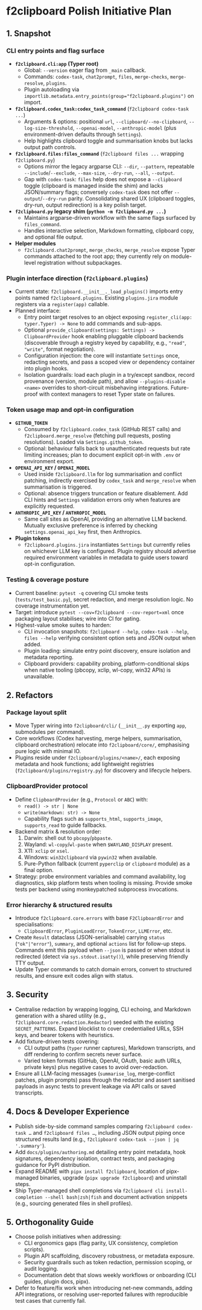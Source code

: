# f2clipboard Polish Initiative Plan

## 1. Snapshot

### CLI entry points and flag surface
- **`f2clipboard.cli:app` (Typer root)**
  - Global: `--version` eager flag from `_main` callback.
  - Commands: `codex-task`, `chat2prompt`, `files`, `merge-checks`, `merge-resolve`, `plugins`.
  - Plugin autoloading via `importlib.metadata.entry_points(group="f2clipboard.plugins")` on
    import.
- **`f2clipboard.codex_task:codex_task_command`** (`f2clipboard codex-task ...`)
  - Arguments & options: positional `url`, `--clipboard/--no-clipboard`, `--log-size-threshold`,
    `--openai-model`, `--anthropic-model` (plus environment-driven defaults through `Settings`).
  - Help highlights clipboard toggle and summarisation knobs but lacks output path controls.
- **`f2clipboard.files:files_command`** (`f2clipboard files ...` wrapping `f2clipboard.py`)
  - Options mirror the legacy argparse CLI: `--dir`, `--pattern`, repeatable `--include`/`--exclude`,
    `--max-size`, `--dry-run`, `--all`, `--output`.
  - Gap with `codex-task`: `files` help does not expose a `--clipboard` toggle (clipboard is managed
    inside the shim) and lacks JSON/summary flags; conversely `codex-task` does not offer
    `--output`/`--dry-run` parity. Consolidating shared UX (clipboard toggles, dry-run, output
    redirection) is a key polish target.
- **`f2clipboard.py` legacy shim (`python -m f2clipboard.py ...`)**
  - Maintains argparse-driven workflow with the same flags surfaced by `files_command`.
  - Handles interactive selection, Markdown formatting, clipboard copy, and optional file output.
- **Helper modules**
  - `f2clipboard.chat2prompt`, `merge_checks`, `merge_resolve` expose Typer commands attached to the
    root app; they currently rely on module-level registration without subpackages.

### Plugin interface direction (`f2clipboard.plugins`)
- Current state: `f2clipboard.__init__._load_plugins()` imports entry points named
  `f2clipboard.plugins`. Existing `plugins.jira` module registers via a `register(app)` callable.
- Planned interface:
  - Entry point target resolves to an object exposing `register_cli(app: typer.Typer) -> None` to add
    commands and sub-apps.
  - Optional `provide_clipboard(settings: Settings) -> ClipboardProvider` hook enabling pluggable
    clipboard backends (discoverable through a registry keyed by capability, e.g., `"read"`,
    `"write"`, format negotiation).
  - Configuration injection: the core will instantiate `Settings` once, redacting secrets, and pass
    a scoped view or dependency container into plugin hooks.
  - Isolation guardrails: load each plugin in a try/except sandbox, record provenance (version,
    module path), and allow `--plugins-disable <name>` overrides to short-circuit misbehaving
    integrations. Future-proof with context managers to reset Typer state on failures.

### Token usage map and opt-in configuration
- **`GITHUB_TOKEN`**
  - Consumed by `f2clipboard.codex_task` (GitHub REST calls) and `f2clipboard.merge_resolve`
    (fetching pull requests, posting resolutions). Loaded via `Settings.github_token`.
  - Optional: behaviour falls back to unauthenticated requests but rate limiting increases; plan to
    document explicit opt-in with `.env` or environment export.
- **`OPENAI_API_KEY` / `OPENAI_MODEL`**
  - Used inside `f2clipboard.llm` for log summarisation and conflict patching, indirectly exercised
    by `codex_task` and `merge_resolve` when summarisation is triggered.
  - Optional: absence triggers truncation or feature disablement. Add CLI hints and `Settings`
    validation errors only when features are explicitly requested.
- **`ANTHROPIC_API_KEY` / `ANTHROPIC_MODEL`**
  - Same call sites as OpenAI, providing an alternative LLM backend. Mutually exclusive preference is
    inferred by checking `settings.openai_api_key` first, then Anthropics.
- **Plugin tokens**
  - `f2clipboard.plugins.jira` instantiates `Settings` but currently relies on whichever LLM key is
    configured. Plugin registry should advertise required environment variables in metadata to guide
    users toward opt-in configuration.

### Testing & coverage posture
- Current baseline: `pytest -q` covering CLI smoke tests (`tests/test_basic.py`), secret redaction,
  and merge resolution logic. No coverage instrumentation yet.
- Target: introduce `pytest --cov=f2clipboard --cov-report=xml` once packaging layout stabilises; wire
  into CI for gating.
- Highest-value smoke suites to harden:
  - CLI invocation snapshots: `f2clipboard --help`, `codex-task --help`, `files --help` verifying
    consistent option sets and JSON output when added.
  - Plugin loading: simulate entry point discovery, ensure isolation and metadata reporting.
  - Clipboard providers: capability probing, platform-conditional skips when native tooling (pbcopy,
    xclip, wl-copy, win32 APIs) is unavailable.

## 2. Refactors

### Package layout split
- Move Typer wiring into `f2clipboard/cli/` (`__init__.py` exporting `app`, submodules per command).
- Core workflows (Codex harvesting, merge helpers, summarisation, clipboard orchestration) relocate
  into `f2clipboard/core/`, emphasising pure logic with minimal IO.
- Plugins reside under `f2clipboard/plugins/<name>/`, each exposing metadata and hook functions; add
  lightweight registries (`f2clipboard/plugins/registry.py`) for discovery and lifecycle helpers.

### ClipboardProvider protocol
- Define `ClipboardProvider` (e.g., `Protocol` or `ABC`) with:
  - `read() -> str | None`
  - `write(markdown: str) -> None`
  - Capability flags such as `supports_html`, `supports_image`, `supports_read` to guide fallbacks.
- Backend matrix & resolution order:
  1. Darwin: shell out to `pbcopy`/`pbpaste`.
  2. Wayland: `wl-copy`/`wl-paste` when `$WAYLAND_DISPLAY` present.
  3. X11: `xclip` or `xsel`.
  4. Windows: `win32clipboard` via `pywin32` when available.
  5. Pure-Python fallback (current `pyperclip` or `clipboard` module) as a final option.
- Strategy: probe environment variables and command availability, log diagnostics, skip platform
  tests when tooling is missing. Provide smoke tests per backend using monkeypatched subprocess
  invocations.

### Error hierarchy & structured results
- Introduce `f2clipboard.core.errors` with base `F2ClipboardError` and specialisations:
  - `ClipboardError`, `PluginLoadError`, `TokenError`, `LLMError`, etc.
- Create `Result` dataclass (JSON-serialisable) carrying `status` (`"ok"|"error"`), `summary`, and
  optional `actions` list for follow-up steps. Commands emit this payload when `--json` is passed or
  when stdout is redirected (detect via `sys.stdout.isatty()`), while preserving friendly TTY output.
- Update Typer commands to catch domain errors, convert to structured results, and ensure exit codes
  align with status.

## 3. Security

- Centralise redaction by wrapping logging, CLI echoing, and Markdown generation with a shared
  utility (e.g., `f2clipboard.core.redaction.Redactor`) seeded with the existing `SECRET_PATTERNS`.
  Expand blocklist to cover credentialled URLs, SSH keys, and bearer tokens with heuristics.
- Add fixture-driven tests covering:
  - CLI output paths (`typer` runner captures), Markdown transcripts, and diff rendering to confirm
    secrets never surface.
  - Varied token formats (GitHub, OpenAI, OAuth, basic auth URLs, private keys) plus negative cases
    to avoid over-redaction.
- Ensure all LLM-facing messages (`summarise_log`, merge-conflict patches, plugin prompts) pass
  through the redactor and assert sanitised payloads in async tests to prevent leakage via API calls
  or saved transcripts.

## 4. Docs & Developer Experience

- Publish side-by-side command samples comparing `f2clipboard codex-task …` and `f2clipboard files …`,
  including JSON output piping once structured results land (e.g., `f2clipboard codex-task --json |
  jq '.summary'`).
- Add `docs/plugins/authoring.md` detailing entry point metadata, hook signatures, dependency
  isolation, contract tests, and packaging guidance for PyPI distribution.
- Expand README with `pipx install f2clipboard`, location of pipx-managed binaries, upgrade
  (`pipx upgrade f2clipboard`) and uninstall steps.
- Ship Typer-managed shell completions via `f2clipboard cli install-completion --shell bash|zsh|fish`
  and document activation snippets (e.g., sourcing generated files in shell profiles).

## 5. Orthogonality Guide

- Choose polish initiatives when addressing:
  - CLI ergonomics gaps (flag parity, UX consistency, completion scripts).
  - Plugin API scaffolding, discovery robustness, or metadata exposure.
  - Security guardrails such as token redaction, permission scoping, or audit logging.
  - Documentation debt that slows weekly workflows or onboarding (CLI guides, plugin docs, pipx).
- Defer to feature/fix work when introducing net-new commands, adding API integrations, or resolving
  user-reported failures with reproducible test cases that currently fail.
